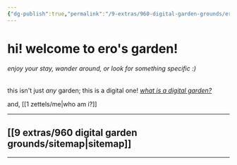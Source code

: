 ```yaml
---
{"dg-publish":true,"permalink":"/9-extras/960-digital-garden-grounds/eros-digital-garden/","tags":"gardenEntry","dgHomeLink":true,"dgPassFrontmatter":false}
---
```



# hi! welcome to ero's garden!
###### enjoy your stay, wander around, or look for something specific :)

this isn't just *any* garden; this is a digital one!
*[what is a digital garden?](https://maggieappleton.com/garden-history)*

and, [[1 zettels/me|who am i?]]

---
## [[9 extras/960 digital garden grounds/sitemap|sitemap]]

---

